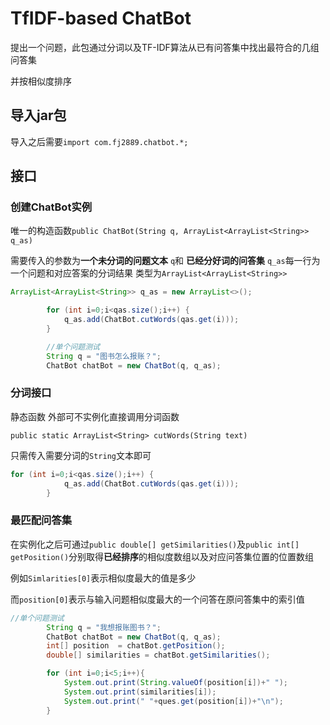 # TfIDF-based ChatBot
提出一个问题，此包通过分词以及TF-IDF算法从已有问答集中找出最符合的几组问答集

并按相似度排序

## 导入jar包

导入之后需要`import com.fj2889.chatbot.*;`

## 接口

### 创建ChatBot实例

唯一的构造函数`public ChatBot(String q, ArrayList<ArrayList<String>> q_as)`

需要传入的参数为**一个未分词的问题文本** `q`和 **已经分好词的问答集** `q_as`每一行为一个问题和对应答案的分词结果 类型为`ArrayList<ArrayList<String>>`  

```java
ArrayList<ArrayList<String>> q_as = new ArrayList<>();

        for (int i=0;i<qas.size();i++) {
            q_as.add(ChatBot.cutWords(qas.get(i)));
        }

        //单个问题测试
        String q = "图书怎么报账？";
        ChatBot chatBot = new ChatBot(q, q_as);
```

### 分词接口

静态函数  外部可不实例化直接调用分词函数

`public static ArrayList<String> cutWords(String text)`

只需传入需要分词的`String`文本即可

```java
for (int i=0;i<qas.size();i++) {
            q_as.add(ChatBot.cutWords(qas.get(i)));
        }
```

### 最匹配问答集

在实例化之后可通过`public double[] getSimilarities()`及`public int[] getPosition()`分别取得**已经排序**的相似度数组以及对应问答集位置的位置数组

例如`Simlarities[0]`表示相似度最大的值是多少

而`position[0]`表示与输入问题相似度最大的一个问答在原问答集中的索引值

```java
//单个问题测试
        String q = "我想报账图书？";
        ChatBot chatBot = new ChatBot(q, q_as);
        int[] position  = chatBot.getPosition();
        double[] similarities = chatBot.getSimilarities();

        for (int i=0;i<5;i++){
            System.out.print(String.valueOf(position[i])+" ");
            System.out.print(similarities[i]);
            System.out.print(" "+ques.get(position[i])+"\n");
        }
```

